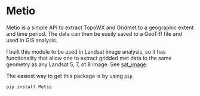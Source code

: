 # Metio

Metio is a simple API to extract TopoWX and Gridmet to a geographic extent and time period.  The data can then be easily 
saved to a GeoTiff file and used in GIS analysis.

I built this module to be used in Landsat image analysis, so it has functionality that allow one to extract gridded met
data to the same geometry as any Landsat 5, 7, ot 8 image.  See [sat_image](github.com/dgketchum/satellite_image).

The easiest way to get this package is by using `pip`

```
pip install Metio
```

